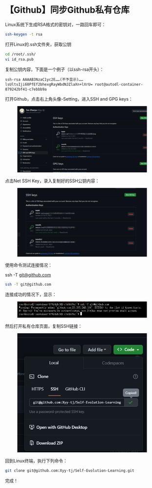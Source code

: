 # 【Github】同步Github私有仓库

Linux系统下生成RSA格式的密钥对，一路回车即可：

```sh
ssh-keygen -t rsa
```

打开Linux的.ssh文件夹，获取公钥

```sh
cd /root/.ssh/
vi id_rsa.pub
```

复制公钥内容，下面是一个例子（以ssh-rsa开头）：

```
ssh-rsa AAAAB3NzaC1yc2E……(不予显示)……lsUltsIji60PfEf2bhexgRayWbdNJZlaXn+lXrU= root@autodl-container-879242bf41-c7ebbb9a
```

打开Github，点击右上角头像-Setting，进入SSH and GPG keys：

<figure><img src="../.gitbook/assets/image (9).png" alt=""><figcaption></figcaption></figure>

点击Net SSH Key，录入复制好的SSH公钥内容：

<figure><img src="../.gitbook/assets/image (1) (1) (1).png" alt=""><figcaption></figcaption></figure>

使用命令测试连接情况：

ssh -T git@github.com

```sh
ssh -T git@github.com
```

连接成功的情况下，显示：

<figure><img src="../.gitbook/assets/image (2) (1) (1).png" alt=""><figcaption></figcaption></figure>

然后打开私有仓库页面，复制SSH链接：

<figure><img src="../.gitbook/assets/image (3) (1) (1).png" alt=""><figcaption></figcaption></figure>

回到Linux终端，执行下列命令：

```sh
git clone git@github.com:Xyy-tj/Self-Evolution-Learning.git
```

完成！
